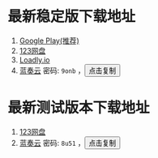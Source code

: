 # 最新稳定版下载地址

1.  [Google Play(推荐)](https://play.google.com/store/apps/details?id=com.shanjiancaofu.gallery.preview)
2.  [123网盘](https://www.123pan.com/s/gBTtVv-8m62d.html)
3.  [Loadly.io](https://loadly.io/relaxpic)
4.  [蓝奏云](https://relaxpic.lanzouq.com/b048n3a1a) 密码: `9onb` ，<button onclick="navigator.clipboard.writeText('9onb')">点击复制</button>

# 最新测试版本下载地址

1.  [123网盘](https://www.123684.com/s/gBTtVv-bTTsd)
4.  [蓝奏云](https://relaxpic.lanzouq.com/b00efss5uh) 密码: `8u51` ，<button onclick="navigator.clipboard.writeText('9onb')">点击复制</button>

